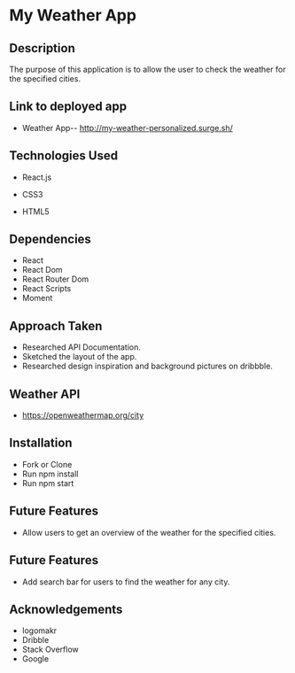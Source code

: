 # My Weather App

## Description

The purpose of this application is to allow the user to check the weather for the specified cities.

## Link to deployed app

* Weather App-- http://my-weather-personalized.surge.sh/

## Technologies Used

* React.js

* CSS3

* HTML5

## Dependencies 

* React
* React Dom
* React Router Dom
* React Scripts
* Moment

## Approach Taken

* Researched API Documentation.
* Sketched the layout of the app.
* Researched design inspiration and background pictures on dribbble.

## Weather API

* https://openweathermap.org/city

## Installation

* Fork or Clone 
* Run npm install
* Run npm start 

## Future Features

* Allow users to get an overview of the weather for the specified cities.

## Future Features

*  Add search bar for users to find the weather for any city.

## Acknowledgements

* logomakr
* Dribble
* Stack Overflow
* Google
